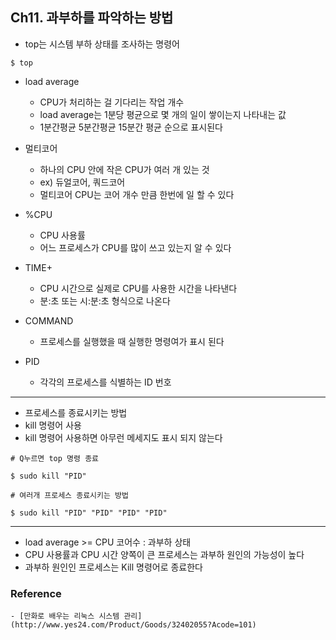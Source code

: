 
## Ch11. 과부하를 파악하는 방법

- top는 시스템 부하 상태를 조사하는 명령어

```
$ top
```

- load average  
    - CPU가 처리하는 걸 기다리는 작업 개수
    - load average는 1분당 평균으로 몇 개의 일이 쌓이는지 나타내는 값
    - 1분간평균 5분간평균 15분간 평균 순으로 표시된다
 
 
- 멀티코어
    - 하나의 CPU 안에 작은 CPU가 여러 개 있는 것
    - ex) 듀얼코어, 쿼드코어
    - 멀티코어 CPU는 코어 개수 만큼 한번에 일 할 수 있다 
    
    
- %CPU
    - CPU 사용률
    - 어느 프로세스가 CPU를 많이 쓰고 있는지 알 수 있다
    
    
- TIME+
    - CPU 시간으로 실제로 CPU를 사용한 시간을 나타낸다 
    - 분:초 또는 시:분:초 형식으로 나온다
    
    
- COMMAND
    - 프로세스를 실행했을 때 실행한 명령여가 표시 된다


- PID
    - 각각의 프로세스를 식별하는 ID 번호

<hr>

- 프로세스를 종료시키는 방법
- kill 명령어 사용
- kill 명령어 사용하면 아무런 메세지도 표시 되지 않는다 

```
# Q누르면 top 명령 종료 

$ sudo kill "PID"

# 여러개 프로세스 종료시키는 방법

$ sudo kill "PID" "PID" "PID" "PID"

```

<hr>

- load average >= CPU 코어수 : 과부하 상태
- CPU 사용률과 CPU 시간 양쪽이 큰 프로세스는 과부하 원인의 가능성이 높다
- 과부하 원인인 프로세스는 Kill 명령어로 종료한다

### Reference
    - [만화로 배우는 리눅스 시스템 관리](http://www.yes24.com/Product/Goods/32402055?Acode=101)
